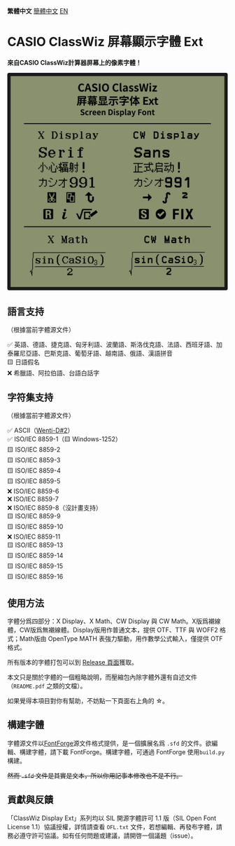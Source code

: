 **繁體中文** [簡體中文󠄁](https://github.com/haydenwong7bm/ClasswizDisplayExt/tree/main/README_zh-SC.md) [EN](https://github.com/haydenwong7bm/ClasswizDisplayExt/tree/main)

# CASIO ClassWiz 屏幕顯示字體 Ext

**來自CASIO ClassWiz計算器屏幕上的像素字體！**

![ClassWizDisplay](readme_assets/ClassWizDisplay.svg)

## 語言支持

（根據當前字體源文件）

✅ 英語、德語、捷克語、匈牙利語、波蘭語、斯洛伐克語、法語、西班牙語、加泰羅尼亞語、巴斯克語、葡萄牙語、越南語、俄語、漢語拼音<br>
🟨 日語假名<br>
❌ 希臘語、阿拉伯語、台語白話字<br>

## 字符集支持

（根據當前字體源文件）

✅ ASCII（[Wenti-D#2](https://github.com/Wenti-D/ClasswizDisplayExt/issues/2)）<br>
✅ ISO/IEC 8859-1（🟨 Windows-1252）<br>
🟨 ISO/IEC 8859-2<br>
🟨 ISO/IEC 8859-3<br>
🟨 ISO/IEC 8859-4<br>
🟨 ISO/IEC 8859-5<br>
❌ ISO/IEC 8859-6<br>
❌ ISO/IEC 8859-7<br>
❌ ISO/IEC 8859-8（沒計畫支持）<br>
🟨 ISO/IEC 8859-9<br>
🟨 ISO/IEC 8859-10<br>
❌ ISO/IEC 8859-11<br>
🟨 ISO/IEC 8859-13<br>
🟨 ISO/IEC 8859-14<br>
🟨 ISO/IEC 8859-15<br>
🟨 ISO/IEC 8859-16

## 使用方法

字體分爲四部分：X Display、X Math、CW Display 與 CW Math。X版爲襯線體，CW版爲無襯線體。Display版用作普通文本，提供 OTF、TTF 與 WOFF2 格式；Math版由 OpenType MATH 表強力驅動，用作數學公式輸入，僅提供 OTF 格式。

所有版本的字體打包可以到 [Release 頁面](https://github.com/haydenwong7bm/ClasswizDisplayExt/releases)獲取。

本文只是關於字體的一個粗略說明，而壓縮包內除字體外還有自述文件（`README.pdf` 之類的文檔）。

如果覺得本項目對你有幫助，不妨點一下頁面右上角的 ☆。

## 構建字體

字體源文件以[FontForge](https://fontforge.org/)源文件格式提供，是一個擴展名爲 `.sfd` 的文件。欲編輯、構建字體，請下載 FontForge。構建字體，可通過 FontForge 使用`build.py`構建。

~~然而 `.sfd` 文件是其實是文本，所以你用記事本修改也不是不行。~~

## 貢獻與反饋

「ClassWiz Display Ext」系列均以 SIL 開源字體許可 1.1 版（SIL Open Font License 1.1）協議授權，詳情請查看 `OFL.txt` 文件，若想編輯、再發布字體，請務必遵守許可協議。如有任何問題或建議，請開啓一個議題（issue）。